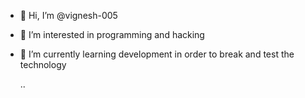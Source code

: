- 👋 Hi, I’m @vignesh-005
- 👀 I’m interested in programming and hacking 
- 🌱 I’m currently learning development in order to break and test the technology

  ..

<!---
vignesh-005/vignesh-005 is a ✨ special ✨ repository because its `README.md` (this file) appears on your GitHub profile.
You can click the Preview link to take a look at your changes.
--->
